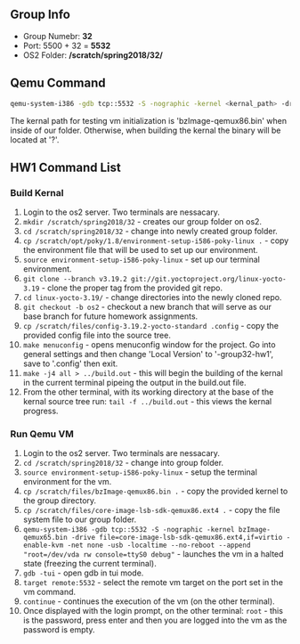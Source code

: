 ## Group Info
* Group Numebr: __32__
* Port: 5500 + 32 = __5532__
* OS2 Folder: __/scratch/spring2018/32/__

## Qemu Command

``` bash
qemu-system-i386 -gdb tcp::5532 -S -nographic -kernel <kernal_path> -drive file=core-image-lsb-sdk-qemux86.ext4,if=virtio -enable-kvm -net none -usb -localtime --no-reboot --append "root=/dev/vda rw console=ttyS0 debug"
```

The kernal path for testing vm initialization is 'bzImage-qemux86.bin' when inside of our folder.  Otherwise, when building the kernal the binary will be located at '?'.

## HW1 Command List

### Build Kernal
1.  Login to the os2 server. Two terminals are nessacary.
2.  `mkdir /scratch/spring2018/32` - creates our group folder on os2.
3.  `cd /scratch/spring2018/32` - change into newly created group folder.
4.  `cp /scratch/opt/poky/1.8/environment-setup-i586-poky-linux .` - copy the environment file that will be used to set up our environment.
5.  `source environment-setup-i586-poky-linux` - set up our terminal environment.
6.  `git clone --branch v3.19.2 git://git.yoctoproject.org/linux-yocto-3.19` - clone the proper tag from the provided git repo.
7.  `cd linux-yocto-3.19/` - change directories into the newly cloned repo.
8.  `git checkout -b os2` - checkout a new branch that will serve as our base branch for future homework assignments.
9. `cp /scratch/files/config-3.19.2-yocto-standard .config` - copy the provided config file into the source tree.
10. `make menuconfig` - opens menuconfig window for the project. Go into general settings and then change 'Local Version' to '-group32-hw1', save to '.config' then exit.
11. `make -j4 all > ../build.out` - this will begin the building of the kernal in the current terminal pipeing the output in the build.out file.
12. From the other terminal, with its working directory at the base of the kernal source tree run: `tail -f ../build.out` - this views the kernal progress.

### Run Qemu VM
1.  Login to the os2 server. Two terminals are nessacary.
2.  `cd /scratch/spring2018/32` - change into group folder.
3.  `source environment-setup-i586-poky-linux` - setup the terminal environment for the vm.
4.  `cp /scratch/files/bzImage-qemux86.bin .` - copy the provided kernel to the group directory.
5.  `cp /scratch/files/core-image-lsb-sdk-qemux86.ext4 .` - copy the file system file to our group folder.
6.  `qemu-system-i386 -gdb tcp::5532 -S -nographic -kernel bzImage-qemux65.bin -drive file=core-image-lsb-sdk-qemux86.ext4,if=virtio -enable-kvm -net none -usb -localtime --no-reboot --append "root=/dev/vda rw console=ttyS0 debug"` - launches the vm in a halted state (freezing the current terminal).
7.  `gdb -tui` - open gdb in tui mode.
8.  `target remote:5532` - select the remote vm target on the port set in the vm command.
9.  `continue` - continues the execution of the vm (on the other terminal).
10. Once displayed with the login prompt, on the other terminal: `root` - this is the password, press enter and then you are logged into the vm as the password is empty.
